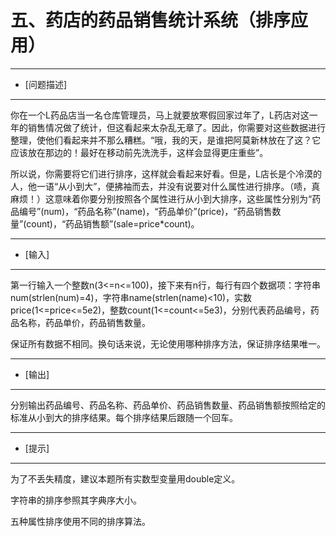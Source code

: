 五、药店的药品销售统计系统（排序应用）
==================================

------------

- [问题描述]

------------

你在一个L药品店当一名仓库管理员，马上就要放寒假回家过年了，L药店对这一年的销售情况做了统计，但这看起来太杂乱无章了。因此，你需要对这些数据进行整理，使他们看起来并不那么糟糕。“哦，我的天，是谁把阿莫新林放在了这？它应该放在那边的！最好在移动前先洗洗手，这样会显得更庄重些”。

所以说，你需要将它们进行排序，这样就会看起来好看。但是，L店长是个冷漠的人，他一语“从小到大”，便拂袖而去，并没有说要对什么属性进行排序。（啧，真麻烦！）这意味着你要分别按照各个属性进行从小到大排序，这些属性分别为“药品编号”(num)，“药品名称”(name)，“药品单价”(price)，“药品销售数量”(count)，“药品销售额”(sale=price*count)。

------

- [输入]

------

第一行输入一个整数n(3<=n<=100)，接下来有n行，每行有四个数据项：字符串num(strlen(num)=4)，字符串name(strlen(name)<10)，实数price(1<=price<=5e2)，整数count(1<=count<=5e3)，分别代表药品编号，药品名称，药品单价，药品销售数量。

保证所有数据不相同。换句话来说，无论使用哪种排序方法，保证排序结果唯一。

--------

- [输出]

--------

分别输出药品编号、药品名称、药品单价、药品销售数量、药品销售额按照给定的标准从小到大的排序结果。每个排序结果后跟随一个回车。

--------

- [提示]

--------

为了不丢失精度，建议本题所有实数型变量用double定义。

字符串的排序参照其字典序大小。

五种属性排序使用不同的排序算法。
